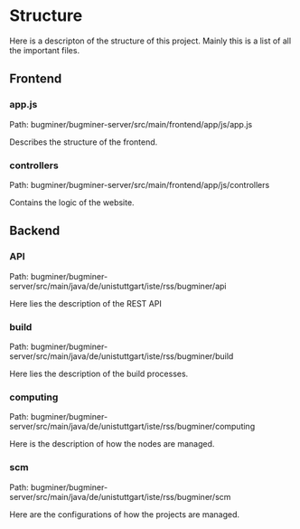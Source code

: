 # Structure

Here is a descripton of the structure of this project.
Mainly this is a list of all the important files.

## Frontend

### app.js
Path: bugminer/bugminer-server/src/main/frontend/app/js/app.js

Describes the structure of the frontend.

### controllers
Path: bugminer/bugminer-server/src/main/frontend/app/js/controllers

Contains the logic of the website.

## Backend

### API
Path: bugminer/bugminer-server/src/main/java/de/unistuttgart/iste/rss/bugminer/api

Here lies the description of the REST API

### build
Path: bugminer/bugminer-server/src/main/java/de/unistuttgart/iste/rss/bugminer/build

Here lies the description of the build processes.

### computing
Path: bugminer/bugminer-server/src/main/java/de/unistuttgart/iste/rss/bugminer/computing

Here is the description of how the nodes are managed.

### scm
Path: bugminer/bugminer-server/src/main/java/de/unistuttgart/iste/rss/bugminer/scm

Here are the configurations of how the projects are managed.
